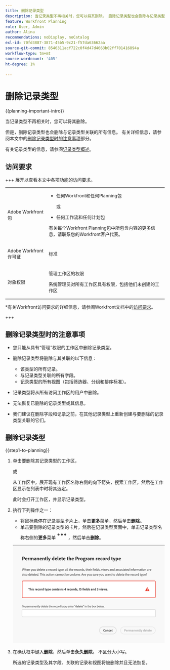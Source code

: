 ```yaml
---
title: 删除记录类型
description: 当记录类型不再相关时，您可以将其删除。 删除记录类型也会删除与记录类型关联的所有信息，如其记录、字段和视图。
feature: Workfront Planning
role: User, Admin
author: Alina
recommendations: noDisplay, noCatalog
exl-id: 70fd3887-3871-45b5-9c21-f57da63662aa
source-git-commit: 8546311acf722c0f4d47d4663b02ff701416894a
workflow-type: tm+mt
source-wordcount: '405'
ht-degree: 1%

---
```



<!--keep the global record type reference in yellow till January 2026-->

# 删除记录类型

<!--<span class="preview">The information on this page refers to functionality not yet generally available. It is available only in the Preview environment for all customers. After the monthly releases to Production, the same features are also available in the Production environment for customers who enabled fast releases. </span>   

<span class="preview">For information about fast releases, see [Enable or disable fast releases for your organization](/help/quicksilver/administration-and-setup/set-up-workfront/configure-system-defaults/enable-fast-release-process.md). </span>-->

{{planning-important-intro}}

当记录类型不再相关时，您可以将其删除。

但是，删除记录类型也会删除与记录类型关联的所有信息。 有关详细信息，请参阅本文中的[删除记录类型时的注意事项](#considerations-when-deleting-record-types)部分。

有关记录类型的信息，请参阅[记录类型概述](/help/quicksilver/planning/architecture/overview-of-record-types.md)。

<!-- last sentence might need to be deleted when we can recover or replace deleted record types-->

## 访问要求

+++ 展开以查看本文中各项功能的访问要求。 

<table style="table-layout:auto"> 
<col> 
</col> 
<col> 
</col> 
<tbody> 
    <tr> 
<tr> 
</tr>   
<tr> 
   <td role="rowheader"><p>Adobe Workfront包</p></td> 
   <td> 
<ul> 
<li><p>任何Workfront和任何Planning包</p></li>
<p>或</p>
<li><p>任何工作流和任何计划包</p></li></ul>
<!--<p>To delete global record types:</p>
<ul><li><p>Any Workfront package and a Planning Plus package</p></li>
<p>Or</p>
<li><p>Workflow and Planning Prime and Ultimate packages</p></li></ul>-->
<p>有关每个Workfront Planning包中所包含内容的更多信息，请联系您的Workfront客户代表。 </p> 
   </td> 
  <tr> 
   <td role="rowheader"><p>Adobe Workfront许可证</p></td> 
   <td><p>标准</p>
   </td> 
  </tr> 
  <tr> 
   <td role="rowheader"><p>对象权限</p></td> 
   <td>   <p>管理工作区的权限</p>  
   <p>系统管理员对所有工作区具有权限，包括他们未创建的工作区</p>  </td> 
  </tr>  
</tbody> 
</table>

*有关Workfront访问要求的详细信息，请参阅Workfront文档中的[访问要求](/help/quicksilver/administration-and-setup/add-users/access-levels-and-object-permissions/access-level-requirements-in-documentation.md)。

+++   

<!--Old:
<table style="table-layout:auto"> 
<col> 
</col> 
<col> 
</col> 
<tbody> 
    <tr> 
<tr> 
<td> 
   <p> Products</p> </td> 
   <td> 
   <ul><li><p> Adobe Workfront</p></li> 
   <li><p> Adobe Workfront Planning<p></li></ul></td> 
  </tr>   
<tr> 
   <td role="rowheader"><p>Adobe Workfront plan*</p></td> 
   <td> 
<p>Any of the following Workfront plans:</p> 
<ul><li>Select</li> 
<li>Prime</li> 
<li>Ultimate</li></ul> 
<p>Workfront Planning is not available for legacy Workfront plans</p> 
   </td> 
<tr> 
   <td role="rowheader"><p>Adobe Workfront Planning package*</p></td> 
   <td> 
<p>Any </p> 
<p>For more information about what is included in each Workfront Planning plan, contact your Workfront account manager. </p> 
   </td> 
 <tr> 
   <td role="rowheader"><p>Adobe Workfront platform</p></td> 
   <td> 
<p>Your organization's instance of Workfront must be onboarded to the Adobe Unified Experience to be able to access Workfront Planning.</p> 
<p>For more information, see <a href="/help/quicksilver/workfront-basics/navigate-workfront/workfront-navigation/adobe-unified-experience.md">Adobe Unified Experience for Workfront</a>. </p> 
   </td> 
   </tr> 
  </tr> 
  <tr> 
   <td role="rowheader"><p>Adobe Workfront license*</p></td> 
   <td><p> Standard</p>
   <p>Workfront Planning is not available for legacy Workfront licenses</p> 
  </td> 
  </tr> 
  <tr> 
   <td role="rowheader"><p>Access level configuration</p></td> 
   <td> <p>There are no access level controls for Adobe Workfront Planning</p>   
</td> 
  </tr> 
<tr> 
   <td role="rowheader"><p>Object permissions</p></td> 
   <td>   <p>Manage permissions to a workspace and record type</p>  
   <p>System Administrators have permissions to all workspaces, including the ones they did not create</p></td> 
  </tr> 
</tbody> 
</table> 
-->


## 删除记录类型时的注意事项

<!--check this and ensure these are still true - some things might change with / after closed beta-->

* 您只能从具有“管理”权限的工作区中删除记录类型。
* 删除记录类型将删除与其关联的以下信息：

   * 该类型的所有记录。
   * 与记录类型关联的所有字段。
   * 记录类型的所有视图（包括筛选器、分组和排序标准）。
* 记录类型将从所有访问工作区的用户中删除。
* 无法恢复已删除的记录类型或其信息。
* 我们建议在删除字段和记录之前，在其他记录类型上重新创建与要删除的记录类型关联的它们。

<!--
<div class="preview">

* You cannot delete a global record type that has been added to other workspaces. 

   For more information, see the section [Delete global record types](#delete-global-record-types) in this article. 

</div>-->

## 删除记录类型

{{step1-to-planning}}

1. 单击要删除其记录类型的工作区，

   或

   从工作区中，展开现有工作区名称右侧的向下箭头，搜索工作区，然后在工作区显示在列表中时将其选定。

   此时会打开工作区，并显示记录类型。
1. 执行下列操作之一：

   * 将鼠标悬停在记录类型卡片上，单击&#x200B;**更多**&#x200B;菜单，然后单击&#x200B;**删除**。
   * 单击要删除的记录类型的卡片，然后在记录类型页面中，单击记录类型名称右侧的&#x200B;**更多**&#x200B;菜单![更多](assets/more-menu.png)，然后单击&#x200B;**删除**。

   ![永久删除记录类型确认](assets/permanently-delete-record-type-confirmation.png)


1. 在确认框中键入&#x200B;**删除**，然后单击&#x200B;**永久删除**。 不区分大小写。

   所选的记录类型及其字段、关联的记录和视图将被删除并且无法恢复。

<!--

<div class="preview">

## Delete global record types

The following scenarios exist when deleting global record types:

* If a record type configured as global has not yet been added to another workspace, you can delete it from its original workspace. 

* If a record type configured as a global record type has been added to at least one other workspace, you cannot delete it from its original workspace. You must first remove (by deleting) global record types from the secondary workspaces where they were added and then you can permanently delete the global record type from its original workspace. 

### Delete a global record type from the original workspace

You can delete a record type from its original workspace if it's no longer relevant. 

1. Go to the global record type in its original workspace. 

1. (Conditional) Do one of the following, depending on whether the global record type has been added to secondary workspaces: 

   * If the record type was not added to a secondary workspace, click on the **More** menu ![More menu](assets/more-menu.png) on the record type's card, or to the right of the record type's name on its page, then click **Delete**. 
   * If the record type was added to at least one other secondary workspace, first, go to the secondary workspace and delete the global record from that space. 

      For information, see the section [Delete a global record type from a secondary workspace](#delete-a-global-record-type-from-a-secondary-workspace) in this article. 
   
1. (Conditional) Continue deleting the record type, as described in the section [Delete record types](#delete-record-types-1) in this article.

   The following things occur: 

   * The global record type is removed from the original workspace and the record type, its records and fields cannot be recovered.
   * All global record types from the secondary workspaces and their records are also removed.

### Delete a global record type from a secondary workspace

You can delete a record type you added from another workspace if no longer needed. 

Consider the following:

* Deleting a global record type from a secondary workspace will only remove it from the secondary workspace. The record type remains in the original workspace. 

* When you delete a global record type from a secondary workspace, the following are also deleted:

   * The records added from the secondary workspace.

   ***************Not yet there, coming soon:* The fields added from the secondary workspace.*********

* Global record types deleted from their secondary workspaces cannot be recovered. 

* The original record type remains in its original workspace as well as in other workspaces where it's been added. 

To delete a global record type from a secondary workspace: 

1. Go to the global record type in its secondary workspace. 

1. (Optional) Click on the **More** menu ![More menu](assets/more-menu.png) on the record type's card, or to the right of the record type's name on its page, then click **Delete**.
1. (Conditional) Type **delete** in the field provided, then click **Permanently delete**.

   ![Delete secondary global record type confirmation box](assets/delete-secondary-global-record-type.png)

   The following things occur: 

   * The record type created from a global record type is removed from the selected workspace. 
   * The original record type with its fields remain in their original workspace. 
   * The record type remains in all other workspaces where it's been added.
   * The records *******and fields****** added to the record type from the current workspace are deleted. All other records added from additional workspaces where the global record type was added are preserved in their respective workspaces and in the original workspace. <!--Fields are preserved in the workspaces where they were added.
   
</div>   
   -->